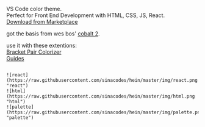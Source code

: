VS Code color theme.   
Perfect for Front End Development with HTML, CSS, JS, React.   
[Download from Marketplace](https://marketplace.visualstudio.com/items?itemName=sinaburow.theme-hein)    


got the basis from wes bos' [cobalt 2](https://github.com/wesbos/cobalt2).

use it with these extentions:   
[Bracket Pair Colorizer](https://marketplace.visualstudio.com/items?itemName=CoenraadS.bracket-pair-colorizer)   
[Guides](https://marketplace.visualstudio.com/items?itemName=spywhere.guides)

```

![react](https://raw.githubusercontent.com/sinacodes/hein/master/img/react.png "react")
![html](https://raw.githubusercontent.com/sinacodes/hein/master/img/html.png "html")
![palette](https://raw.githubusercontent.com/sinacodes/hein/master/img/palette.png "palette")
